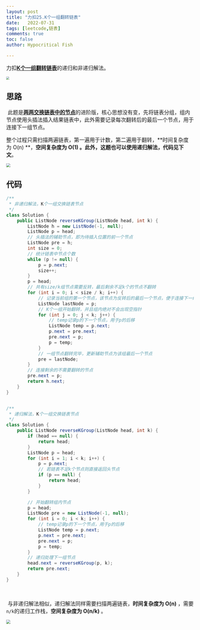 ```yaml
---
layout: post
title: "力扣25.K个一组翻转链表"
date:   2022-07-31
tags: [leetcode,链表]
comments: true
toc: false
author: Hypocritical Fish

---
```


力扣[**K个一组翻转链表**](https://leetcode.cn/problems/reverse-nodes-in-k-group/)的递归和非递归解法。<!-- more -->

<img src="https://hypofish-crowdfunding.oss-cn-shanghai.aliyuncs.com/myblog/20220731171850.png" style="zoom:50%;" />

## 思路

​		此题是[**两两交换链表中的节点**](https://leetcode.cn/problems/swap-nodes-in-pairs/)的进阶版，核心思想没有变，先将链表分组，组内节点使用头插法插入结果链表中，此外需要记录每次翻转后的最后一个节点，用于连接下一组节点。

​		整个过程只需扫描两遍链表，第一遍用于计数，第二遍用于翻转，**时间复杂度为 O(n) **，**空间复杂度为 O(1) 。此外，这题也可以使用递归解法，代码见下文**。

<img src="https://hypofish-crowdfunding.oss-cn-shanghai.aliyuncs.com/myblog/20220731171611.png" style="zoom:67%;" />

## 代码

```java
/**
 * 非递归解法，K个一组交换链表节点
 */
class Solution {
	public ListNode reverseKGroup(ListNode head, int k) {
        ListNode h = new ListNode(-1, null);
        ListNode p = head;
        // 头插法的辅助节点，即为待插入位置的前一个节点
        ListNode pre = h;
        int size = 0;
        // 统计链表中节点个数
        while (p != null) {
            p = p.next;
            size++;
        }
        p = head;
        // 共有size/k组节点需要反转，最后剩余不足k个的节点不翻转
        for (int i = 0; i < size / k; i++) {
            // 记录当前组的第一个节点，该节点为反转后的最后一个节点，便于连接下一组节点
            ListNode lastNode = p;
            // K个一组开始翻转，并且组内绝对不会出现空指针
            for (int j = 0; j < k; j++) {
                // temp记录p的下一个节点，用于p的后移
                ListNode temp = p.next;
                p.next = pre.next;
                pre.next = p;
                p = temp;
            }
            // 一组节点翻转完毕，更新辅助节点为该组最后一个节点
            pre = lastNode;
        }
        // 连接剩余的不需要翻转的节点
        pre.next = p;
        return h.next;
    }
}


/**
 * 递归解法，K个一组交换链表节点
 */
class Solution {
    public ListNode reverseKGroup(ListNode head, int k) {
        if (head == null) {
            return head;
        }
        ListNode p = head;
        for (int i = 1; i < k; i++) {
            p = p.next;
            // 若链表不足k个节点则直接返回头节点
            if (p == null) {
                return head;
            }
        }

        // 开始翻转组内节点
        p = head;
        ListNode pre = new ListNode(-1, null);
        for (int i = 0; i < k; i++) {
            // temp记录p的下一个节点，用于p的后移
            ListNode temp = p.next;
            p.next = pre.next;
            pre.next = p;
            p = temp;
        }
        // 递归处理下一组节点
        head.next = reverseKGroup(p, k);
        return pre.next;
    }
}
```

​		

​		与非递归解法相似，递归解法同样需要扫描两遍链表，**时间复杂度为 O(n)** ，需要`n/k`的递归工作栈，**空间复杂度为 O(n/k)** 。

<img src="https://hypofish-crowdfunding.oss-cn-shanghai.aliyuncs.com/myblog/20220731180546.png" style="zoom:67%;" />